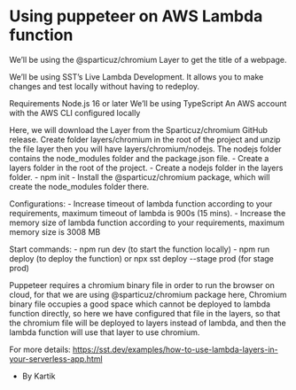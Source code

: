 # Using puppeteer on AWS Lambda function

We’ll be using the @sparticuz/chromium Layer to get the title of a webpage.

We’ll be using SST’s Live Lambda Development. It allows you to make changes and test locally without having to redeploy.

Requirements
    Node.js 16 or later
    We’ll be using TypeScript
    An AWS account with the AWS CLI configured locally

Here, we will download the Layer from the Sparticuz/chromium GitHub release. Create folder layers/chromium in the root of the project and unzip the file layer then you will have layers/chromium/nodejs. The nodejs folder contains the node_modules folder and the package.json file.
    - Create a layers folder in the root of the project.
    - Create a nodejs folder in the layers folder.
    - npm init
    - Install the @sparticuz/chromium package, which will create the node_modules folder there.

Configurations: 
    - Increase timeout of lambda function according to your requirements, maximum timeout of lambda is 900s (15 mins).
    - Increase the memory size of lambda function according to your requirements, maximum memory size is 3008 MB

Start commands: 
    - npm run dev (to start the function locally)
    - npm run deploy (to deploy the function) or npx sst deploy --stage prod (for stage prod)


Puppeteer requires a chromium binary file in order to run the browser on cloud, for that we are using @sparticuz/chromium package here,
Chromium binary file occupies a good space which cannot be deployed to lambda function directly, so here we have configured that file in
the layers, so that the chromium file will be deployed to layers instead of lambda, and then the lambda function will use that layer to use
chromium.

For more details: https://sst.dev/examples/how-to-use-lambda-layers-in-your-serverless-app.html

- By Kartik